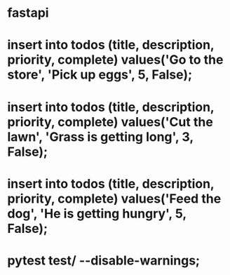 # fastapi

# insert into todos (title, description, priority, complete) values('Go to the store', 'Pick up eggs', 5, False);

# insert into todos (title, description, priority, complete) values('Cut the lawn', 'Grass is getting long', 3, False);

# insert into todos (title, description, priority, complete) values('Feed the dog', 'He is getting hungry', 5, False);

# pytest test/ --disable-warnings;